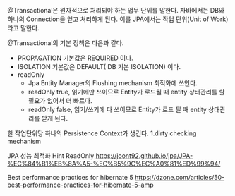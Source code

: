 @Transactional은 원자적으로 처리되야 하는 업무 단위를 말한다.
자바에서는 DB와 하나의 Connection을 얻고 처리하게 된다.
이를 JPA에서는 작업 단위(Unit of Work)라고 말한다.


@Transactional의 기본 정책은 다음과 같다.
- PROPAGATION 기본값은 REQUIRED 이다.
- ISOLATION 기본값은 DEFAULT( DB 기본 ISOLATION) 이다.
- readOnly
	- Jpa Entity Manager의 Flushing mechanism 최적화에 쓰인다.
	- readOnly true, 읽기에만 쓰이므로 Entity가 로드될 때 entity 상태관리를 할 필요가 없어서 더 빠르다. 
	- readOnly false, 읽기/쓰기에 다 쓰이므로 Entity가 로드 될 때 entity 상태관리를 받게 된다.


한 작업단위당 하나의 Persistence Context가 생긴다.
1.dirty checking mechanism


JPA 성능 최적화 Hint ReadOnly
https://joont92.github.io/jpa/JPA-%EC%84%B1%EB%8A%A5-%EC%B5%9C%EC%A0%81%ED%99%94/

Best performance practices for hibernate 5 
https://dzone.com/articles/50-best-performance-practices-for-hibernate-5-amp
